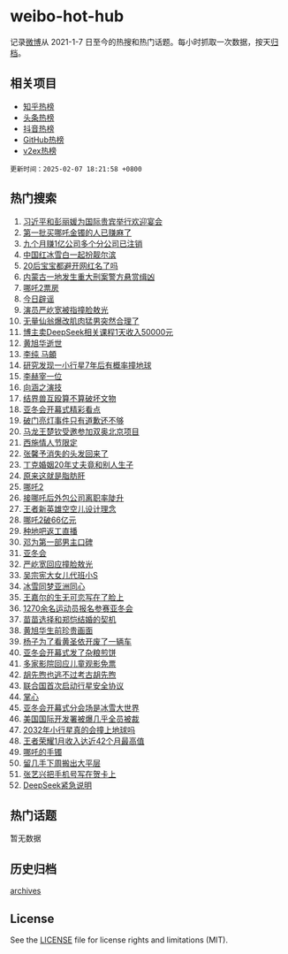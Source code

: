 # weibo-hot-hub

记录[微博](https://www.weibo.com)从 2021-1-7 日至今的热搜和热门话题。每小时抓取一次数据，按天[归档](archives)。

## 相关项目

- [知乎热榜](https://github.com/snaildev/zhihu-hot-hub)
- [头条热榜](https://github.com/snaildev/toutiao-hot-hub)
- [抖音热榜](https://github.com/snaildev/douyin-hot-hub)
- [GitHub热榜](https://github.com/snaildev/github-hot-hub)
- [v2ex热榜](https://github.com/snaildev/v2ex-hot-hub)


`更新时间：2025-02-07 18:21:58 +0800`

## 热门搜索

1. [习近平和彭丽媛为国际贵宾举行欢迎宴会](https://m.weibo.cn/search?containerid=100103type%3D1%26t%3D10%26q%3D%23%E4%B9%A0%E8%BF%91%E5%B9%B3%E5%92%8C%E5%BD%AD%E4%B8%BD%E5%AA%9B%E4%B8%BA%E5%9B%BD%E9%99%85%E8%B4%B5%E5%AE%BE%E4%B8%BE%E8%A1%8C%E6%AC%A2%E8%BF%8E%E5%AE%B4%E4%BC%9A%23&stream_entry_id=51&isnewpage=1&extparam=seat%3D1%26stream_entry_id%3D51%26c_type%3D51%26q%3D%2523%25E4%25B9%25A0%25E8%25BF%2591%25E5%25B9%25B3%25E5%2592%258C%25E5%25BD%25AD%25E4%25B8%25BD%25E5%25AA%259B%25E4%25B8%25BA%25E5%259B%25BD%25E9%2599%2585%25E8%25B4%25B5%25E5%25AE%25BE%25E4%25B8%25BE%25E8%25A1%258C%25E6%25AC%25A2%25E8%25BF%258E%25E5%25AE%25B4%25E4%25BC%259A%2523%26dgr%3D0%26cate%3D10103%26pos%3D0%26filter_type%3Drealtimehot%26display_time%3D1738923717%26pre_seqid%3D173892371713801136029148)
1. [第一批买哪吒金镯的人已赚麻了](https://m.weibo.cn/search?containerid=100103type%3D1%26t%3D10%26q%3D%23%E7%AC%AC%E4%B8%80%E6%89%B9%E4%B9%B0%E5%93%AA%E5%90%92%E9%87%91%E9%95%AF%E7%9A%84%E4%BA%BA%E5%B7%B2%E8%B5%9A%E9%BA%BB%E4%BA%86%23&stream_entry_id=31&isnewpage=1&extparam=seat%3D1%26c_type%3D31%26cate%3D5001%26lcate%3D5001%26stream_entry_id%3D31%26realpos%3D1%26q%3D%2523%25E7%25AC%25AC%25E4%25B8%2580%25E6%2589%25B9%25E4%25B9%25B0%25E5%2593%25AA%25E5%2590%2592%25E9%2587%2591%25E9%2595%25AF%25E7%259A%2584%25E4%25BA%25BA%25E5%25B7%25B2%25E8%25B5%259A%25E9%25BA%25BB%25E4%25BA%2586%2523%26dgr%3D0%26flag%3D1%26pos%3D0%26band_rank%3D1%26filter_type%3Drealtimehot%26display_time%3D1738923717%26pre_seqid%3D173892371713801136029148)
1. [九个月赚1亿公司多个分公司已注销](https://m.weibo.cn/search?containerid=100103type%3D1%26t%3D10%26q%3D%23%E4%B9%9D%E4%B8%AA%E6%9C%88%E8%B5%9A1%E4%BA%BF%E5%85%AC%E5%8F%B8%E5%A4%9A%E4%B8%AA%E5%88%86%E5%85%AC%E5%8F%B8%E5%B7%B2%E6%B3%A8%E9%94%80%23&stream_entry_id=31&isnewpage=1&extparam=seat%3D1%26c_type%3D31%26cate%3D5001%26lcate%3D5001%26stream_entry_id%3D31%26realpos%3D2%26q%3D%2523%25E4%25B9%259D%25E4%25B8%25AA%25E6%259C%2588%25E8%25B5%259A1%25E4%25BA%25BF%25E5%2585%25AC%25E5%258F%25B8%25E5%25A4%259A%25E4%25B8%25AA%25E5%2588%2586%25E5%2585%25AC%25E5%258F%25B8%25E5%25B7%25B2%25E6%25B3%25A8%25E9%2594%2580%2523%26dgr%3D0%26flag%3D2%26pos%3D1%26band_rank%3D2%26filter_type%3Drealtimehot%26display_time%3D1738923717%26pre_seqid%3D173892371713801136029148)
1. [中国红冰雪白一起扮靓尔滨](https://m.weibo.cn/search?containerid=100103type%3D1%26t%3D10%26q%3D%23%E4%B8%AD%E5%9B%BD%E7%BA%A2%E5%86%B0%E9%9B%AA%E7%99%BD%E4%B8%80%E8%B5%B7%E6%89%AE%E9%9D%93%E5%B0%94%E6%BB%A8%23&stream_entry_id=31&isnewpage=1&extparam=seat%3D1%26c_type%3D31%26cate%3D5001%26lcate%3D5001%26stream_entry_id%3D31%26realpos%3D3%26q%3D%2523%25E4%25B8%25AD%25E5%259B%25BD%25E7%25BA%25A2%25E5%2586%25B0%25E9%259B%25AA%25E7%2599%25BD%25E4%25B8%2580%25E8%25B5%25B7%25E6%2589%25AE%25E9%259D%2593%25E5%25B0%2594%25E6%25BB%25A8%2523%26dgr%3D0%26flag%3D0%26pos%3D2%26band_rank%3D3%26filter_type%3Drealtimehot%26display_time%3D1738923717%26pre_seqid%3D173892371713801136029148)
1. [20后宝宝都避开网红名了吗](https://m.weibo.cn/search?containerid=100103type%3D1%26t%3D10%26q%3D%2320%E5%90%8E%E5%AE%9D%E5%AE%9D%E9%83%BD%E9%81%BF%E5%BC%80%E7%BD%91%E7%BA%A2%E5%90%8D%E4%BA%86%E5%90%97%23&stream_entry_id=31&isnewpage=1&extparam=seat%3D1%26c_type%3D31%26cate%3D5001%26lcate%3D5001%26stream_entry_id%3D31%26realpos%3D4%26q%3D%252320%25E5%2590%258E%25E5%25AE%259D%25E5%25AE%259D%25E9%2583%25BD%25E9%2581%25BF%25E5%25BC%2580%25E7%25BD%2591%25E7%25BA%25A2%25E5%2590%258D%25E4%25BA%2586%25E5%2590%2597%2523%26dgr%3D0%26flag%3D2%26pos%3D3%26band_rank%3D4%26filter_type%3Drealtimehot%26display_time%3D1738923717%26pre_seqid%3D173892371713801136029148)
1. [内蒙古一地发生重大刑案警方悬赏缉凶](https://m.weibo.cn/search?containerid=100103type%3D1%26t%3D10%26q%3D%23%E5%86%85%E8%92%99%E5%8F%A4%E4%B8%80%E5%9C%B0%E5%8F%91%E7%94%9F%E9%87%8D%E5%A4%A7%E5%88%91%E6%A1%88%E8%AD%A6%E6%96%B9%E6%82%AC%E8%B5%8F%E7%BC%89%E5%87%B6%23&stream_entry_id=31&isnewpage=1&extparam=seat%3D1%26c_type%3D31%26cate%3D5001%26lcate%3D5001%26stream_entry_id%3D31%26realpos%3D5%26q%3D%2523%25E5%2586%2585%25E8%2592%2599%25E5%258F%25A4%25E4%25B8%2580%25E5%259C%25B0%25E5%258F%2591%25E7%2594%259F%25E9%2587%258D%25E5%25A4%25A7%25E5%2588%2591%25E6%25A1%2588%25E8%25AD%25A6%25E6%2596%25B9%25E6%2582%25AC%25E8%25B5%258F%25E7%25BC%2589%25E5%2587%25B6%2523%26dgr%3D0%26flag%3D0%26pos%3D4%26band_rank%3D5%26filter_type%3Drealtimehot%26display_time%3D1738923717%26pre_seqid%3D173892371713801136029148)
1. [哪吒2票房](https://m.weibo.cn/search?containerid=100103type%3D1%26t%3D10%26q%3D%E5%93%AA%E5%90%922%E7%A5%A8%E6%88%BF&stream_entry_id=31&isnewpage=1&extparam=seat%3D1%26c_type%3D31%26cate%3D5001%26lcate%3D5001%26stream_entry_id%3D31%26realpos%3D6%26q%3D%25E5%2593%25AA%25E5%2590%25922%25E7%25A5%25A8%25E6%2588%25BF%26dgr%3D0%26flag%3D1%26pos%3D5%26band_rank%3D6%26filter_type%3Drealtimehot%26display_time%3D1738923717%26pre_seqid%3D173892371713801136029148)
1. [今日辟谣](https://m.weibo.cn/search?containerid=100103type%3D1%26t%3D10%26q%3D%23%E4%BB%8A%E6%97%A5%E8%BE%9F%E8%B0%A3%23&stream_entry_id=31&isnewpage=1&extparam=seat%3D1%26c_type%3D31%26cate%3D5001%26lcate%3D5001%26stream_entry_id%3D31%26band_rank%3D7%26q%3D%2523%25E4%25BB%258A%25E6%2597%25A5%25E8%25BE%259F%25E8%25B0%25A3%2523%26dgr%3D0%26adid%3D275567%26pos%3D6%26is_ad_pos%3D1%26filter_type%3Drealtimehot%26display_time%3D1738923717%26pre_seqid%3D173892371713801136029148)
1. [演员严屹宽被指撞脸敖光](https://m.weibo.cn/search?containerid=100103type%3D1%26t%3D10%26q%3D%23%E6%BC%94%E5%91%98%E4%B8%A5%E5%B1%B9%E5%AE%BD%E8%A2%AB%E6%8C%87%E6%92%9E%E8%84%B8%E6%95%96%E5%85%89%23&stream_entry_id=31&isnewpage=1&extparam=seat%3D1%26c_type%3D31%26cate%3D5001%26lcate%3D5001%26stream_entry_id%3D31%26realpos%3D7%26q%3D%2523%25E6%25BC%2594%25E5%2591%2598%25E4%25B8%25A5%25E5%25B1%25B9%25E5%25AE%25BD%25E8%25A2%25AB%25E6%258C%2587%25E6%2592%259E%25E8%2584%25B8%25E6%2595%2596%25E5%2585%2589%2523%26dgr%3D0%26flag%3D0%26pos%3D7%26band_rank%3D7%26filter_type%3Drealtimehot%26display_time%3D1738923717%26pre_seqid%3D173892371713801136029148)
1. [无量仙翁爆改肌肉猛男突然合理了](https://m.weibo.cn/search?containerid=100103type%3D1%26t%3D10%26q%3D%23%E6%97%A0%E9%87%8F%E4%BB%99%E7%BF%81%E7%88%86%E6%94%B9%E8%82%8C%E8%82%89%E7%8C%9B%E7%94%B7%E7%AA%81%E7%84%B6%E5%90%88%E7%90%86%E4%BA%86%23&stream_entry_id=31&isnewpage=1&extparam=seat%3D1%26c_type%3D31%26cate%3D5001%26lcate%3D5001%26stream_entry_id%3D31%26realpos%3D8%26q%3D%2523%25E6%2597%25A0%25E9%2587%258F%25E4%25BB%2599%25E7%25BF%2581%25E7%2588%2586%25E6%2594%25B9%25E8%2582%258C%25E8%2582%2589%25E7%258C%259B%25E7%2594%25B7%25E7%25AA%2581%25E7%2584%25B6%25E5%2590%2588%25E7%2590%2586%25E4%25BA%2586%2523%26dgr%3D0%26flag%3D1%26pos%3D8%26band_rank%3D8%26filter_type%3Drealtimehot%26display_time%3D1738923717%26pre_seqid%3D173892371713801136029148)
1. [博主卖DeepSeek相关课程1天收入50000元](https://m.weibo.cn/search?containerid=100103type%3D1%26t%3D10%26q%3D%23%E5%8D%9A%E4%B8%BB%E5%8D%96DeepSeek%E7%9B%B8%E5%85%B3%E8%AF%BE%E7%A8%8B1%E5%A4%A9%E6%94%B6%E5%85%A550000%E5%85%83%23&stream_entry_id=31&isnewpage=1&extparam=seat%3D1%26c_type%3D31%26cate%3D5001%26lcate%3D5001%26stream_entry_id%3D31%26realpos%3D9%26q%3D%2523%25E5%258D%259A%25E4%25B8%25BB%25E5%258D%2596DeepSeek%25E7%259B%25B8%25E5%2585%25B3%25E8%25AF%25BE%25E7%25A8%258B1%25E5%25A4%25A9%25E6%2594%25B6%25E5%2585%25A550000%25E5%2585%2583%2523%26dgr%3D0%26flag%3D0%26pos%3D9%26band_rank%3D9%26filter_type%3Drealtimehot%26display_time%3D1738923717%26pre_seqid%3D173892371713801136029148)
1. [黄旭华逝世](https://m.weibo.cn/search?containerid=100103type%3D1%26t%3D10%26q%3D%23%E9%BB%84%E6%97%AD%E5%8D%8E%E9%80%9D%E4%B8%96%23&stream_entry_id=31&isnewpage=1&extparam=seat%3D1%26c_type%3D31%26cate%3D5001%26lcate%3D5001%26stream_entry_id%3D31%26realpos%3D10%26q%3D%2523%25E9%25BB%2584%25E6%2597%25AD%25E5%258D%258E%25E9%2580%259D%25E4%25B8%2596%2523%26dgr%3D0%26flag%3D16%26pos%3D10%26band_rank%3D10%26filter_type%3Drealtimehot%26display_time%3D1738923717%26pre_seqid%3D173892371713801136029148)
1. [李纯 马頔](https://m.weibo.cn/search?containerid=100103type%3D1%26t%3D10%26q%3D%E6%9D%8E%E7%BA%AF+%E9%A9%AC%E9%A0%94&stream_entry_id=31&isnewpage=1&extparam=seat%3D1%26c_type%3D31%26cate%3D5001%26lcate%3D5001%26stream_entry_id%3D31%26realpos%3D11%26q%3D%25E6%259D%258E%25E7%25BA%25AF%2520%25E9%25A9%25AC%25E9%25A0%2594%26dgr%3D0%26flag%3D2%26pos%3D11%26band_rank%3D11%26filter_type%3Drealtimehot%26display_time%3D1738923717%26pre_seqid%3D173892371713801136029148)
1. [研究发现一小行星7年后有概率撞地球](https://m.weibo.cn/search?containerid=100103type%3D1%26t%3D10%26q%3D%23%E7%A0%94%E7%A9%B6%E5%8F%91%E7%8E%B0%E4%B8%80%E5%B0%8F%E8%A1%8C%E6%98%9F7%E5%B9%B4%E5%90%8E%E6%9C%89%E6%A6%82%E7%8E%87%E6%92%9E%E5%9C%B0%E7%90%83%23&stream_entry_id=31&isnewpage=1&extparam=seat%3D1%26c_type%3D31%26cate%3D5001%26lcate%3D5001%26stream_entry_id%3D31%26realpos%3D12%26q%3D%2523%25E7%25A0%2594%25E7%25A9%25B6%25E5%258F%2591%25E7%258E%25B0%25E4%25B8%2580%25E5%25B0%258F%25E8%25A1%258C%25E6%2598%259F7%25E5%25B9%25B4%25E5%2590%258E%25E6%259C%2589%25E6%25A6%2582%25E7%258E%2587%25E6%2592%259E%25E5%259C%25B0%25E7%2590%2583%2523%26dgr%3D0%26flag%3D0%26pos%3D12%26band_rank%3D12%26filter_type%3Drealtimehot%26display_time%3D1738923717%26pre_seqid%3D173892371713801136029148)
1. [李赫宰一位](https://m.weibo.cn/search?containerid=100103type%3D1%26t%3D10%26q%3D%E6%9D%8E%E8%B5%AB%E5%AE%B0%E4%B8%80%E4%BD%8D&stream_entry_id=31&isnewpage=1&extparam=seat%3D1%26c_type%3D31%26cate%3D5001%26lcate%3D5001%26stream_entry_id%3D31%26realpos%3D13%26q%3D%25E6%259D%258E%25E8%25B5%25AB%25E5%25AE%25B0%25E4%25B8%2580%25E4%25BD%258D%26dgr%3D0%26flag%3D1%26pos%3D13%26band_rank%3D13%26filter_type%3Drealtimehot%26display_time%3D1738923717%26pre_seqid%3D173892371713801136029148)
1. [向涵之演技](https://m.weibo.cn/search?containerid=100103type%3D1%26t%3D10%26q%3D%E5%90%91%E6%B6%B5%E4%B9%8B%E6%BC%94%E6%8A%80&stream_entry_id=31&isnewpage=1&extparam=seat%3D1%26c_type%3D31%26cate%3D5001%26lcate%3D5001%26stream_entry_id%3D31%26realpos%3D14%26q%3D%25E5%2590%2591%25E6%25B6%25B5%25E4%25B9%258B%25E6%25BC%2594%25E6%258A%2580%26dgr%3D0%26flag%3D0%26pos%3D14%26band_rank%3D14%26filter_type%3Drealtimehot%26display_time%3D1738923717%26pre_seqid%3D173892371713801136029148)
1. [结界兽互殴算不算破坏文物](https://m.weibo.cn/search?containerid=100103type%3D1%26t%3D10%26q%3D%23%E7%BB%93%E7%95%8C%E5%85%BD%E4%BA%92%E6%AE%B4%E7%AE%97%E4%B8%8D%E7%AE%97%E7%A0%B4%E5%9D%8F%E6%96%87%E7%89%A9%23&stream_entry_id=31&isnewpage=1&extparam=seat%3D1%26c_type%3D31%26cate%3D5001%26lcate%3D5001%26stream_entry_id%3D31%26realpos%3D15%26q%3D%2523%25E7%25BB%2593%25E7%2595%258C%25E5%2585%25BD%25E4%25BA%2592%25E6%25AE%25B4%25E7%25AE%2597%25E4%25B8%258D%25E7%25AE%2597%25E7%25A0%25B4%25E5%259D%258F%25E6%2596%2587%25E7%2589%25A9%2523%26dgr%3D0%26flag%3D1%26pos%3D15%26band_rank%3D15%26filter_type%3Drealtimehot%26display_time%3D1738923717%26pre_seqid%3D173892371713801136029148)
1. [亚冬会开幕式精彩看点](https://m.weibo.cn/search?containerid=100103type%3D1%26t%3D10%26q%3D%23%E4%BA%9A%E5%86%AC%E4%BC%9A%E5%BC%80%E5%B9%95%E5%BC%8F%E7%B2%BE%E5%BD%A9%E7%9C%8B%E7%82%B9%23&stream_entry_id=31&isnewpage=1&extparam=seat%3D1%26c_type%3D31%26cate%3D5001%26lcate%3D5001%26stream_entry_id%3D31%26realpos%3D16%26q%3D%2523%25E4%25BA%259A%25E5%2586%25AC%25E4%25BC%259A%25E5%25BC%2580%25E5%25B9%2595%25E5%25BC%258F%25E7%25B2%25BE%25E5%25BD%25A9%25E7%259C%258B%25E7%2582%25B9%2523%26dgr%3D0%26flag%3D1%26pos%3D16%26band_rank%3D16%26filter_type%3Drealtimehot%26display_time%3D1738923717%26pre_seqid%3D173892371713801136029148)
1. [破门亮灯事件只有道歉还不够](https://m.weibo.cn/search?containerid=100103type%3D1%26t%3D10%26q%3D%23%E7%A0%B4%E9%97%A8%E4%BA%AE%E7%81%AF%E4%BA%8B%E4%BB%B6%E5%8F%AA%E6%9C%89%E9%81%93%E6%AD%89%E8%BF%98%E4%B8%8D%E5%A4%9F%23&stream_entry_id=31&isnewpage=1&extparam=seat%3D1%26c_type%3D31%26cate%3D5001%26lcate%3D5001%26stream_entry_id%3D31%26realpos%3D17%26q%3D%2523%25E7%25A0%25B4%25E9%2597%25A8%25E4%25BA%25AE%25E7%2581%25AF%25E4%25BA%258B%25E4%25BB%25B6%25E5%258F%25AA%25E6%259C%2589%25E9%2581%2593%25E6%25AD%2589%25E8%25BF%2598%25E4%25B8%258D%25E5%25A4%259F%2523%26dgr%3D0%26flag%3D1%26pos%3D17%26band_rank%3D17%26filter_type%3Drealtimehot%26display_time%3D1738923717%26pre_seqid%3D173892371713801136029148)
1. [马龙王楚钦受邀参加双奥北京项目](https://m.weibo.cn/search?containerid=100103type%3D1%26t%3D10%26q%3D%E9%A9%AC%E9%BE%99%E7%8E%8B%E6%A5%9A%E9%92%A6%E5%8F%97%E9%82%80%E5%8F%82%E5%8A%A0%E5%8F%8C%E5%A5%A5%E5%8C%97%E4%BA%AC%E9%A1%B9%E7%9B%AE&stream_entry_id=31&isnewpage=1&extparam=seat%3D1%26c_type%3D31%26cate%3D5001%26lcate%3D5001%26stream_entry_id%3D31%26realpos%3D18%26q%3D%25E9%25A9%25AC%25E9%25BE%2599%25E7%258E%258B%25E6%25A5%259A%25E9%2592%25A6%25E5%258F%2597%25E9%2582%2580%25E5%258F%2582%25E5%258A%25A0%25E5%258F%258C%25E5%25A5%25A5%25E5%258C%2597%25E4%25BA%25AC%25E9%25A1%25B9%25E7%259B%25AE%26dgr%3D0%26flag%3D1%26pos%3D18%26band_rank%3D18%26filter_type%3Drealtimehot%26display_time%3D1738923717%26pre_seqid%3D173892371713801136029148)
1. [西施情人节限定](https://m.weibo.cn/search?containerid=100103type%3D1%26t%3D10%26q%3D%23%E8%A5%BF%E6%96%BD%E6%83%85%E4%BA%BA%E8%8A%82%E9%99%90%E5%AE%9A%23&stream_entry_id=31&isnewpage=1&extparam=seat%3D1%26c_type%3D31%26cate%3D5001%26lcate%3D5001%26stream_entry_id%3D31%26realpos%3D19%26q%3D%2523%25E8%25A5%25BF%25E6%2596%25BD%25E6%2583%2585%25E4%25BA%25BA%25E8%258A%2582%25E9%2599%2590%25E5%25AE%259A%2523%26dgr%3D0%26flag%3D1%26pos%3D19%26band_rank%3D19%26filter_type%3Drealtimehot%26display_time%3D1738923717%26pre_seqid%3D173892371713801136029148)
1. [张馨予消失的头发回来了](https://m.weibo.cn/search?containerid=100103type%3D1%26t%3D10%26q%3D%23%E5%BC%A0%E9%A6%A8%E4%BA%88%E6%B6%88%E5%A4%B1%E7%9A%84%E5%A4%B4%E5%8F%91%E5%9B%9E%E6%9D%A5%E4%BA%86%23&stream_entry_id=31&isnewpage=1&extparam=seat%3D1%26c_type%3D31%26cate%3D5001%26lcate%3D5001%26stream_entry_id%3D31%26realpos%3D20%26q%3D%2523%25E5%25BC%25A0%25E9%25A6%25A8%25E4%25BA%2588%25E6%25B6%2588%25E5%25A4%25B1%25E7%259A%2584%25E5%25A4%25B4%25E5%258F%2591%25E5%259B%259E%25E6%259D%25A5%25E4%25BA%2586%2523%26dgr%3D0%26flag%3D1%26pos%3D20%26band_rank%3D20%26filter_type%3Drealtimehot%26display_time%3D1738923717%26pre_seqid%3D173892371713801136029148)
1. [丁克婚姻20年丈夫竟和别人生子](https://m.weibo.cn/search?containerid=100103type%3D1%26t%3D10%26q%3D%23%E4%B8%81%E5%85%8B%E5%A9%9A%E5%A7%BB20%E5%B9%B4%E4%B8%88%E5%A4%AB%E7%AB%9F%E5%92%8C%E5%88%AB%E4%BA%BA%E7%94%9F%E5%AD%90%23&stream_entry_id=31&isnewpage=1&extparam=seat%3D1%26c_type%3D31%26cate%3D5001%26lcate%3D5001%26stream_entry_id%3D31%26realpos%3D21%26q%3D%2523%25E4%25B8%2581%25E5%2585%258B%25E5%25A9%259A%25E5%25A7%25BB20%25E5%25B9%25B4%25E4%25B8%2588%25E5%25A4%25AB%25E7%25AB%259F%25E5%2592%258C%25E5%2588%25AB%25E4%25BA%25BA%25E7%2594%259F%25E5%25AD%2590%2523%26dgr%3D0%26flag%3D1%26pos%3D21%26band_rank%3D21%26filter_type%3Drealtimehot%26display_time%3D1738923717%26pre_seqid%3D173892371713801136029148)
1. [原来这就是脂肪肝](https://m.weibo.cn/search?containerid=100103type%3D1%26t%3D10%26q%3D%23%E5%8E%9F%E6%9D%A5%E8%BF%99%E5%B0%B1%E6%98%AF%E8%84%82%E8%82%AA%E8%82%9D%23&stream_entry_id=31&isnewpage=1&extparam=seat%3D1%26c_type%3D31%26cate%3D5001%26lcate%3D5001%26stream_entry_id%3D31%26realpos%3D22%26q%3D%2523%25E5%258E%259F%25E6%259D%25A5%25E8%25BF%2599%25E5%25B0%25B1%25E6%2598%25AF%25E8%2584%2582%25E8%2582%25AA%25E8%2582%259D%2523%26dgr%3D0%26flag%3D1%26pos%3D22%26band_rank%3D22%26filter_type%3Drealtimehot%26display_time%3D1738923717%26pre_seqid%3D173892371713801136029148)
1. [哪吒2](https://m.weibo.cn/search?containerid=100103type%3D1%26t%3D10%26q%3D%E5%93%AA%E5%90%922&stream_entry_id=31&isnewpage=1&extparam=seat%3D1%26c_type%3D31%26cate%3D5001%26lcate%3D5001%26stream_entry_id%3D31%26realpos%3D23%26q%3D%25E5%2593%25AA%25E5%2590%25922%26dgr%3D0%26flag%3D0%26pos%3D23%26band_rank%3D23%26filter_type%3Drealtimehot%26display_time%3D1738923717%26pre_seqid%3D173892371713801136029148)
1. [接哪吒后外包公司离职率陡升](https://m.weibo.cn/search?containerid=100103type%3D1%26t%3D10%26q%3D%23%E6%8E%A5%E5%93%AA%E5%90%92%E5%90%8E%E5%A4%96%E5%8C%85%E5%85%AC%E5%8F%B8%E7%A6%BB%E8%81%8C%E7%8E%87%E9%99%A1%E5%8D%87%23&stream_entry_id=31&isnewpage=1&extparam=seat%3D1%26c_type%3D31%26cate%3D5001%26lcate%3D5001%26stream_entry_id%3D31%26realpos%3D24%26q%3D%2523%25E6%258E%25A5%25E5%2593%25AA%25E5%2590%2592%25E5%2590%258E%25E5%25A4%2596%25E5%258C%2585%25E5%2585%25AC%25E5%258F%25B8%25E7%25A6%25BB%25E8%2581%258C%25E7%258E%2587%25E9%2599%25A1%25E5%258D%2587%2523%26dgr%3D0%26flag%3D0%26pos%3D24%26band_rank%3D24%26filter_type%3Drealtimehot%26display_time%3D1738923717%26pre_seqid%3D173892371713801136029148)
1. [王者新英雄空空儿设计理念](https://m.weibo.cn/search?containerid=100103type%3D1%26t%3D10%26q%3D%23%E7%8E%8B%E8%80%85%E6%96%B0%E8%8B%B1%E9%9B%84%E7%A9%BA%E7%A9%BA%E5%84%BF%E8%AE%BE%E8%AE%A1%E7%90%86%E5%BF%B5%23&stream_entry_id=31&isnewpage=1&extparam=seat%3D1%26c_type%3D31%26cate%3D5001%26lcate%3D5001%26stream_entry_id%3D31%26realpos%3D25%26q%3D%2523%25E7%258E%258B%25E8%2580%2585%25E6%2596%25B0%25E8%258B%25B1%25E9%259B%2584%25E7%25A9%25BA%25E7%25A9%25BA%25E5%2584%25BF%25E8%25AE%25BE%25E8%25AE%25A1%25E7%2590%2586%25E5%25BF%25B5%2523%26dgr%3D0%26flag%3D1%26pos%3D25%26band_rank%3D25%26filter_type%3Drealtimehot%26display_time%3D1738923717%26pre_seqid%3D173892371713801136029148)
1. [哪吒2破66亿元](https://m.weibo.cn/search?containerid=100103type%3D1%26t%3D10%26q%3D%23%E5%93%AA%E5%90%922%E7%A0%B466%E4%BA%BF%E5%85%83%23&stream_entry_id=31&isnewpage=1&extparam=seat%3D1%26c_type%3D31%26cate%3D5001%26lcate%3D5001%26stream_entry_id%3D31%26realpos%3D26%26q%3D%2523%25E5%2593%25AA%25E5%2590%25922%25E7%25A0%25B466%25E4%25BA%25BF%25E5%2585%2583%2523%26dgr%3D0%26flag%3D1%26pos%3D26%26band_rank%3D26%26filter_type%3Drealtimehot%26display_time%3D1738923717%26pre_seqid%3D173892371713801136029148)
1. [种地吧返工直播](https://m.weibo.cn/search?containerid=100103type%3D1%26t%3D10%26q%3D%E7%A7%8D%E5%9C%B0%E5%90%A7%E8%BF%94%E5%B7%A5%E7%9B%B4%E6%92%AD&stream_entry_id=31&isnewpage=1&extparam=seat%3D1%26c_type%3D31%26cate%3D5001%26lcate%3D5001%26stream_entry_id%3D31%26realpos%3D27%26q%3D%25E7%25A7%258D%25E5%259C%25B0%25E5%2590%25A7%25E8%25BF%2594%25E5%25B7%25A5%25E7%259B%25B4%25E6%2592%25AD%26dgr%3D0%26flag%3D0%26pos%3D27%26band_rank%3D27%26filter_type%3Drealtimehot%26display_time%3D1738923717%26pre_seqid%3D173892371713801136029148)
1. [邓为第一部男主口碑](https://m.weibo.cn/search?containerid=100103type%3D1%26t%3D10%26q%3D%E9%82%93%E4%B8%BA%E7%AC%AC%E4%B8%80%E9%83%A8%E7%94%B7%E4%B8%BB%E5%8F%A3%E7%A2%91&stream_entry_id=31&isnewpage=1&extparam=seat%3D1%26c_type%3D31%26cate%3D5001%26lcate%3D5001%26stream_entry_id%3D31%26realpos%3D28%26q%3D%25E9%2582%2593%25E4%25B8%25BA%25E7%25AC%25AC%25E4%25B8%2580%25E9%2583%25A8%25E7%2594%25B7%25E4%25B8%25BB%25E5%258F%25A3%25E7%25A2%2591%26dgr%3D0%26flag%3D0%26pos%3D28%26band_rank%3D28%26filter_type%3Drealtimehot%26display_time%3D1738923717%26pre_seqid%3D173892371713801136029148)
1. [亚冬会](https://m.weibo.cn/search?containerid=100103type%3D1%26t%3D10%26q%3D%E4%BA%9A%E5%86%AC%E4%BC%9A&stream_entry_id=31&isnewpage=1&extparam=seat%3D1%26c_type%3D31%26cate%3D5001%26lcate%3D5001%26stream_entry_id%3D31%26realpos%3D29%26q%3D%25E4%25BA%259A%25E5%2586%25AC%25E4%25BC%259A%26dgr%3D0%26flag%3D1%26pos%3D29%26band_rank%3D29%26filter_type%3Drealtimehot%26display_time%3D1738923717%26pre_seqid%3D173892371713801136029148)
1. [严屹宽回应撞脸敖光](https://m.weibo.cn/search?containerid=100103type%3D1%26t%3D10%26q%3D%23%E4%B8%A5%E5%B1%B9%E5%AE%BD%E5%9B%9E%E5%BA%94%E6%92%9E%E8%84%B8%E6%95%96%E5%85%89%23&stream_entry_id=31&isnewpage=1&extparam=seat%3D1%26c_type%3D31%26cate%3D5001%26lcate%3D5001%26stream_entry_id%3D31%26realpos%3D30%26q%3D%2523%25E4%25B8%25A5%25E5%25B1%25B9%25E5%25AE%25BD%25E5%259B%259E%25E5%25BA%2594%25E6%2592%259E%25E8%2584%25B8%25E6%2595%2596%25E5%2585%2589%2523%26dgr%3D0%26flag%3D0%26pos%3D30%26band_rank%3D30%26filter_type%3Drealtimehot%26display_time%3D1738923717%26pre_seqid%3D173892371713801136029148)
1. [吴宗宪大女儿代班小S](https://m.weibo.cn/search?containerid=100103type%3D1%26t%3D10%26q%3D%23%E5%90%B4%E5%AE%97%E5%AE%AA%E5%A4%A7%E5%A5%B3%E5%84%BF%E4%BB%A3%E7%8F%AD%E5%B0%8FS%23&stream_entry_id=31&isnewpage=1&extparam=seat%3D1%26c_type%3D31%26cate%3D5001%26lcate%3D5001%26stream_entry_id%3D31%26realpos%3D31%26q%3D%2523%25E5%2590%25B4%25E5%25AE%2597%25E5%25AE%25AA%25E5%25A4%25A7%25E5%25A5%25B3%25E5%2584%25BF%25E4%25BB%25A3%25E7%258F%25AD%25E5%25B0%258FS%2523%26dgr%3D0%26flag%3D0%26pos%3D31%26band_rank%3D31%26filter_type%3Drealtimehot%26display_time%3D1738923717%26pre_seqid%3D173892371713801136029148)
1. [冰雪同梦亚洲同心](https://m.weibo.cn/search?containerid=100103type%3D1%26t%3D10%26q%3D%23%E5%86%B0%E9%9B%AA%E5%90%8C%E6%A2%A6%E4%BA%9A%E6%B4%B2%E5%90%8C%E5%BF%83%23&stream_entry_id=31&isnewpage=1&extparam=seat%3D1%26c_type%3D31%26cate%3D5001%26lcate%3D5001%26stream_entry_id%3D31%26realpos%3D32%26q%3D%2523%25E5%2586%25B0%25E9%259B%25AA%25E5%2590%258C%25E6%25A2%25A6%25E4%25BA%259A%25E6%25B4%25B2%25E5%2590%258C%25E5%25BF%2583%2523%26dgr%3D0%26flag%3D1%26pos%3D32%26band_rank%3D32%26filter_type%3Drealtimehot%26display_time%3D1738923717%26pre_seqid%3D173892371713801136029148)
1. [王嘉尔的生无可恋写在了脸上](https://m.weibo.cn/search?containerid=100103type%3D1%26t%3D10%26q%3D%E7%8E%8B%E5%98%89%E5%B0%94%E7%9A%84%E7%94%9F%E6%97%A0%E5%8F%AF%E6%81%8B%E5%86%99%E5%9C%A8%E4%BA%86%E8%84%B8%E4%B8%8A&stream_entry_id=31&isnewpage=1&extparam=seat%3D1%26c_type%3D31%26cate%3D5001%26lcate%3D5001%26stream_entry_id%3D31%26realpos%3D33%26q%3D%25E7%258E%258B%25E5%2598%2589%25E5%25B0%2594%25E7%259A%2584%25E7%2594%259F%25E6%2597%25A0%25E5%258F%25AF%25E6%2581%258B%25E5%2586%2599%25E5%259C%25A8%25E4%25BA%2586%25E8%2584%25B8%25E4%25B8%258A%26dgr%3D0%26flag%3D1%26pos%3D33%26band_rank%3D33%26filter_type%3Drealtimehot%26display_time%3D1738923717%26pre_seqid%3D173892371713801136029148)
1. [1270余名运动员报名参赛亚冬会](https://m.weibo.cn/search?containerid=100103type%3D1%26t%3D10%26q%3D%231270%E4%BD%99%E5%90%8D%E8%BF%90%E5%8A%A8%E5%91%98%E6%8A%A5%E5%90%8D%E5%8F%82%E8%B5%9B%E4%BA%9A%E5%86%AC%E4%BC%9A%23&stream_entry_id=31&isnewpage=1&extparam=seat%3D1%26c_type%3D31%26cate%3D5001%26lcate%3D5001%26stream_entry_id%3D31%26realpos%3D34%26q%3D%25231270%25E4%25BD%2599%25E5%2590%258D%25E8%25BF%2590%25E5%258A%25A8%25E5%2591%2598%25E6%258A%25A5%25E5%2590%258D%25E5%258F%2582%25E8%25B5%259B%25E4%25BA%259A%25E5%2586%25AC%25E4%25BC%259A%2523%26dgr%3D0%26flag%3D1%26pos%3D34%26band_rank%3D34%26filter_type%3Drealtimehot%26display_time%3D1738923717%26pre_seqid%3D173892371713801136029148)
1. [苗苗选择和郑恺结婚的契机](https://m.weibo.cn/search?containerid=100103type%3D1%26t%3D10%26q%3D%E8%8B%97%E8%8B%97%E9%80%89%E6%8B%A9%E5%92%8C%E9%83%91%E6%81%BA%E7%BB%93%E5%A9%9A%E7%9A%84%E5%A5%91%E6%9C%BA&stream_entry_id=31&isnewpage=1&extparam=seat%3D1%26c_type%3D31%26cate%3D5001%26lcate%3D5001%26stream_entry_id%3D31%26realpos%3D35%26q%3D%25E8%258B%2597%25E8%258B%2597%25E9%2580%2589%25E6%258B%25A9%25E5%2592%258C%25E9%2583%2591%25E6%2581%25BA%25E7%25BB%2593%25E5%25A9%259A%25E7%259A%2584%25E5%25A5%2591%25E6%259C%25BA%26dgr%3D0%26flag%3D0%26pos%3D35%26band_rank%3D35%26filter_type%3Drealtimehot%26display_time%3D1738923717%26pre_seqid%3D173892371713801136029148)
1. [黄旭华生前珍贵画面](https://m.weibo.cn/search?containerid=100103type%3D1%26t%3D10%26q%3D%23%E9%BB%84%E6%97%AD%E5%8D%8E%E7%94%9F%E5%89%8D%E7%8F%8D%E8%B4%B5%E7%94%BB%E9%9D%A2%23&stream_entry_id=31&isnewpage=1&extparam=seat%3D1%26c_type%3D31%26cate%3D5001%26lcate%3D5001%26stream_entry_id%3D31%26realpos%3D36%26q%3D%2523%25E9%25BB%2584%25E6%2597%25AD%25E5%258D%258E%25E7%2594%259F%25E5%2589%258D%25E7%258F%258D%25E8%25B4%25B5%25E7%2594%25BB%25E9%259D%25A2%2523%26dgr%3D0%26flag%3D0%26pos%3D36%26band_rank%3D36%26filter_type%3Drealtimehot%26display_time%3D1738923717%26pre_seqid%3D173892371713801136029148)
1. [杨子为了看黄圣依开废了一辆车](https://m.weibo.cn/search?containerid=100103type%3D1%26t%3D10%26q%3D%E6%9D%A8%E5%AD%90%E4%B8%BA%E4%BA%86%E7%9C%8B%E9%BB%84%E5%9C%A3%E4%BE%9D%E5%BC%80%E5%BA%9F%E4%BA%86%E4%B8%80%E8%BE%86%E8%BD%A6&stream_entry_id=31&isnewpage=1&extparam=seat%3D1%26c_type%3D31%26cate%3D5001%26lcate%3D5001%26stream_entry_id%3D31%26realpos%3D37%26q%3D%25E6%259D%25A8%25E5%25AD%2590%25E4%25B8%25BA%25E4%25BA%2586%25E7%259C%258B%25E9%25BB%2584%25E5%259C%25A3%25E4%25BE%259D%25E5%25BC%2580%25E5%25BA%259F%25E4%25BA%2586%25E4%25B8%2580%25E8%25BE%2586%25E8%25BD%25A6%26dgr%3D0%26flag%3D0%26pos%3D37%26band_rank%3D37%26filter_type%3Drealtimehot%26display_time%3D1738923717%26pre_seqid%3D173892371713801136029148)
1. [亚冬会开幕式发了杂粮煎饼](https://m.weibo.cn/search?containerid=100103type%3D1%26t%3D10%26q%3D%23%E4%BA%9A%E5%86%AC%E4%BC%9A%E5%BC%80%E5%B9%95%E5%BC%8F%E5%8F%91%E4%BA%86%E6%9D%82%E7%B2%AE%E7%85%8E%E9%A5%BC%23&stream_entry_id=31&isnewpage=1&extparam=seat%3D1%26c_type%3D31%26cate%3D5001%26lcate%3D5001%26stream_entry_id%3D31%26realpos%3D38%26q%3D%2523%25E4%25BA%259A%25E5%2586%25AC%25E4%25BC%259A%25E5%25BC%2580%25E5%25B9%2595%25E5%25BC%258F%25E5%258F%2591%25E4%25BA%2586%25E6%259D%2582%25E7%25B2%25AE%25E7%2585%258E%25E9%25A5%25BC%2523%26dgr%3D0%26flag%3D1%26pos%3D38%26band_rank%3D38%26filter_type%3Drealtimehot%26display_time%3D1738923717%26pre_seqid%3D173892371713801136029148)
1. [多家影院回应儿童观影免票](https://m.weibo.cn/search?containerid=100103type%3D1%26t%3D10%26q%3D%23%E5%A4%9A%E5%AE%B6%E5%BD%B1%E9%99%A2%E5%9B%9E%E5%BA%94%E5%84%BF%E7%AB%A5%E8%A7%82%E5%BD%B1%E5%85%8D%E7%A5%A8%23&stream_entry_id=31&isnewpage=1&extparam=seat%3D1%26c_type%3D31%26cate%3D5001%26lcate%3D5001%26stream_entry_id%3D31%26realpos%3D39%26q%3D%2523%25E5%25A4%259A%25E5%25AE%25B6%25E5%25BD%25B1%25E9%2599%25A2%25E5%259B%259E%25E5%25BA%2594%25E5%2584%25BF%25E7%25AB%25A5%25E8%25A7%2582%25E5%25BD%25B1%25E5%2585%258D%25E7%25A5%25A8%2523%26dgr%3D0%26flag%3D0%26pos%3D39%26band_rank%3D39%26filter_type%3Drealtimehot%26display_time%3D1738923717%26pre_seqid%3D173892371713801136029148)
1. [胡先煦也逃不过考古胡先煦](https://m.weibo.cn/search?containerid=100103type%3D1%26t%3D10%26q%3D%E8%83%A1%E5%85%88%E7%85%A6%E4%B9%9F%E9%80%83%E4%B8%8D%E8%BF%87%E8%80%83%E5%8F%A4%E8%83%A1%E5%85%88%E7%85%A6&stream_entry_id=31&isnewpage=1&extparam=seat%3D1%26c_type%3D31%26cate%3D5001%26lcate%3D5001%26stream_entry_id%3D31%26realpos%3D40%26q%3D%25E8%2583%25A1%25E5%2585%2588%25E7%2585%25A6%25E4%25B9%259F%25E9%2580%2583%25E4%25B8%258D%25E8%25BF%2587%25E8%2580%2583%25E5%258F%25A4%25E8%2583%25A1%25E5%2585%2588%25E7%2585%25A6%26dgr%3D0%26flag%3D1%26pos%3D40%26band_rank%3D40%26filter_type%3Drealtimehot%26display_time%3D1738923717%26pre_seqid%3D173892371713801136029148)
1. [联合国首次启动行星安全协议](https://m.weibo.cn/search?containerid=100103type%3D1%26t%3D10%26q%3D%23%E8%81%94%E5%90%88%E5%9B%BD%E9%A6%96%E6%AC%A1%E5%90%AF%E5%8A%A8%E8%A1%8C%E6%98%9F%E5%AE%89%E5%85%A8%E5%8D%8F%E8%AE%AE%23&stream_entry_id=31&isnewpage=1&extparam=seat%3D1%26c_type%3D31%26cate%3D5001%26lcate%3D5001%26stream_entry_id%3D31%26realpos%3D41%26q%3D%2523%25E8%2581%2594%25E5%2590%2588%25E5%259B%25BD%25E9%25A6%2596%25E6%25AC%25A1%25E5%2590%25AF%25E5%258A%25A8%25E8%25A1%258C%25E6%2598%259F%25E5%25AE%2589%25E5%2585%25A8%25E5%258D%258F%25E8%25AE%25AE%2523%26dgr%3D0%26flag%3D0%26pos%3D41%26band_rank%3D41%26filter_type%3Drealtimehot%26display_time%3D1738923717%26pre_seqid%3D173892371713801136029148)
1. [掌心](https://m.weibo.cn/search?containerid=100103type%3D1%26t%3D10%26q%3D%E6%8E%8C%E5%BF%83&stream_entry_id=31&isnewpage=1&extparam=seat%3D1%26c_type%3D31%26cate%3D5001%26lcate%3D5001%26stream_entry_id%3D31%26realpos%3D42%26q%3D%25E6%258E%258C%25E5%25BF%2583%26dgr%3D0%26flag%3D0%26pos%3D42%26band_rank%3D42%26filter_type%3Drealtimehot%26display_time%3D1738923717%26pre_seqid%3D173892371713801136029148)
1. [亚冬会开幕式分会场是冰雪大世界](https://m.weibo.cn/search?containerid=100103type%3D1%26t%3D10%26q%3D%23%E4%BA%9A%E5%86%AC%E4%BC%9A%E5%BC%80%E5%B9%95%E5%BC%8F%E5%88%86%E4%BC%9A%E5%9C%BA%E6%98%AF%E5%86%B0%E9%9B%AA%E5%A4%A7%E4%B8%96%E7%95%8C%23&stream_entry_id=31&isnewpage=1&extparam=seat%3D1%26c_type%3D31%26cate%3D5001%26lcate%3D5001%26stream_entry_id%3D31%26realpos%3D43%26q%3D%2523%25E4%25BA%259A%25E5%2586%25AC%25E4%25BC%259A%25E5%25BC%2580%25E5%25B9%2595%25E5%25BC%258F%25E5%2588%2586%25E4%25BC%259A%25E5%259C%25BA%25E6%2598%25AF%25E5%2586%25B0%25E9%259B%25AA%25E5%25A4%25A7%25E4%25B8%2596%25E7%2595%258C%2523%26dgr%3D0%26flag%3D0%26pos%3D43%26band_rank%3D43%26filter_type%3Drealtimehot%26display_time%3D1738923717%26pre_seqid%3D173892371713801136029148)
1. [美国国际开发署被爆几乎全员被裁](https://m.weibo.cn/search?containerid=100103type%3D1%26t%3D10%26q%3D%23%E7%BE%8E%E5%9B%BD%E5%9B%BD%E9%99%85%E5%BC%80%E5%8F%91%E7%BD%B2%E8%A2%AB%E7%88%86%E5%87%A0%E4%B9%8E%E5%85%A8%E5%91%98%E8%A2%AB%E8%A3%81%23&stream_entry_id=31&isnewpage=1&extparam=seat%3D1%26c_type%3D31%26cate%3D5001%26lcate%3D5001%26stream_entry_id%3D31%26realpos%3D44%26q%3D%2523%25E7%25BE%258E%25E5%259B%25BD%25E5%259B%25BD%25E9%2599%2585%25E5%25BC%2580%25E5%258F%2591%25E7%25BD%25B2%25E8%25A2%25AB%25E7%2588%2586%25E5%2587%25A0%25E4%25B9%258E%25E5%2585%25A8%25E5%2591%2598%25E8%25A2%25AB%25E8%25A3%2581%2523%26dgr%3D0%26flag%3D1%26pos%3D44%26band_rank%3D44%26filter_type%3Drealtimehot%26display_time%3D1738923717%26pre_seqid%3D173892371713801136029148)
1. [2032年小行星真的会撞上地球吗](https://m.weibo.cn/search?containerid=100103type%3D1%26t%3D10%26q%3D%232032%E5%B9%B4%E5%B0%8F%E8%A1%8C%E6%98%9F%E7%9C%9F%E7%9A%84%E4%BC%9A%E6%92%9E%E4%B8%8A%E5%9C%B0%E7%90%83%E5%90%97%23&stream_entry_id=31&isnewpage=1&extparam=seat%3D1%26c_type%3D31%26cate%3D5001%26lcate%3D5001%26stream_entry_id%3D31%26realpos%3D45%26q%3D%25232032%25E5%25B9%25B4%25E5%25B0%258F%25E8%25A1%258C%25E6%2598%259F%25E7%259C%259F%25E7%259A%2584%25E4%25BC%259A%25E6%2592%259E%25E4%25B8%258A%25E5%259C%25B0%25E7%2590%2583%25E5%2590%2597%2523%26dgr%3D0%26flag%3D1%26pos%3D45%26band_rank%3D45%26filter_type%3Drealtimehot%26display_time%3D1738923717%26pre_seqid%3D173892371713801136029148)
1. [王者荣耀1月收入达近42个月最高值](https://m.weibo.cn/search?containerid=100103type%3D1%26t%3D10%26q%3D%23%E7%8E%8B%E8%80%85%E8%8D%A3%E8%80%801%E6%9C%88%E6%94%B6%E5%85%A5%E8%BE%BE%E8%BF%9142%E4%B8%AA%E6%9C%88%E6%9C%80%E9%AB%98%E5%80%BC%23&stream_entry_id=31&isnewpage=1&extparam=seat%3D1%26c_type%3D31%26cate%3D5001%26lcate%3D5001%26stream_entry_id%3D31%26realpos%3D46%26q%3D%2523%25E7%258E%258B%25E8%2580%2585%25E8%258D%25A3%25E8%2580%25801%25E6%259C%2588%25E6%2594%25B6%25E5%2585%25A5%25E8%25BE%25BE%25E8%25BF%259142%25E4%25B8%25AA%25E6%259C%2588%25E6%259C%2580%25E9%25AB%2598%25E5%2580%25BC%2523%26dgr%3D0%26flag%3D1%26pos%3D46%26band_rank%3D46%26filter_type%3Drealtimehot%26display_time%3D1738923717%26pre_seqid%3D173892371713801136029148)
1. [哪吒的手镯](https://m.weibo.cn/search?containerid=100103type%3D1%26t%3D10%26q%3D%23%E5%93%AA%E5%90%92%E7%9A%84%E6%89%8B%E9%95%AF%23&stream_entry_id=31&isnewpage=1&extparam=seat%3D1%26c_type%3D31%26cate%3D5001%26lcate%3D5001%26stream_entry_id%3D31%26realpos%3D47%26q%3D%2523%25E5%2593%25AA%25E5%2590%2592%25E7%259A%2584%25E6%2589%258B%25E9%2595%25AF%2523%26dgr%3D0%26flag%3D0%26pos%3D47%26band_rank%3D47%26filter_type%3Drealtimehot%26display_time%3D1738923717%26pre_seqid%3D173892371713801136029148)
1. [留几手下周搬出大平层](https://m.weibo.cn/search?containerid=100103type%3D1%26t%3D10%26q%3D%23%E7%95%99%E5%87%A0%E6%89%8B%E4%B8%8B%E5%91%A8%E6%90%AC%E5%87%BA%E5%A4%A7%E5%B9%B3%E5%B1%82%23&stream_entry_id=31&isnewpage=1&extparam=seat%3D1%26c_type%3D31%26cate%3D5001%26lcate%3D5001%26stream_entry_id%3D31%26realpos%3D48%26q%3D%2523%25E7%2595%2599%25E5%2587%25A0%25E6%2589%258B%25E4%25B8%258B%25E5%2591%25A8%25E6%2590%25AC%25E5%2587%25BA%25E5%25A4%25A7%25E5%25B9%25B3%25E5%25B1%2582%2523%26dgr%3D0%26flag%3D1%26pos%3D48%26band_rank%3D48%26filter_type%3Drealtimehot%26display_time%3D1738923717%26pre_seqid%3D173892371713801136029148)
1. [张艺兴把手机号写在贺卡上](https://m.weibo.cn/search?containerid=100103type%3D1%26t%3D10%26q%3D%23%E5%BC%A0%E8%89%BA%E5%85%B4%E6%8A%8A%E6%89%8B%E6%9C%BA%E5%8F%B7%E5%86%99%E5%9C%A8%E8%B4%BA%E5%8D%A1%E4%B8%8A%23&stream_entry_id=31&isnewpage=1&extparam=seat%3D1%26c_type%3D31%26cate%3D5001%26lcate%3D5001%26stream_entry_id%3D31%26realpos%3D49%26q%3D%2523%25E5%25BC%25A0%25E8%2589%25BA%25E5%2585%25B4%25E6%258A%258A%25E6%2589%258B%25E6%259C%25BA%25E5%258F%25B7%25E5%2586%2599%25E5%259C%25A8%25E8%25B4%25BA%25E5%258D%25A1%25E4%25B8%258A%2523%26dgr%3D0%26flag%3D1%26pos%3D49%26band_rank%3D49%26filter_type%3Drealtimehot%26display_time%3D1738923717%26pre_seqid%3D173892371713801136029148)
1. [DeepSeek紧急说明](https://m.weibo.cn/search?containerid=100103type%3D1%26t%3D10%26q%3DDeepSeek%E7%B4%A7%E6%80%A5%E8%AF%B4%E6%98%8E&stream_entry_id=31&isnewpage=1&extparam=seat%3D1%26c_type%3D31%26cate%3D5001%26lcate%3D5001%26stream_entry_id%3D31%26realpos%3D50%26q%3DDeepSeek%25E7%25B4%25A7%25E6%2580%25A5%25E8%25AF%25B4%25E6%2598%258E%26dgr%3D0%26flag%3D0%26pos%3D50%26band_rank%3D50%26filter_type%3Drealtimehot%26display_time%3D1738923717%26pre_seqid%3D173892371713801136029148)

## 热门话题

暂无数据

## 历史归档

[archives](archives)

## License

See the [LICENSE](LICENSE) file for license rights and limitations (MIT).
